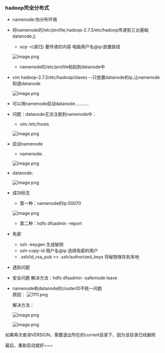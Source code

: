 
### hadoop完全分布式

* namenode:伪分布环境
* 将namenode的/etc/profile,hadoop-2.7.3/etc/hadoop传递到三台基础datanode上
  * scp -r(递归) 要传递的内容 电脑用户名@ip:放置路径
  
  ![image.png](https://upload-images.jianshu.io/upload_images/14466577-06905a1cf11f2ed9.png?imageMogr2/auto-orient/strip%7CimageView2/2/w/1240)
  
  * namenode的/etc/profile粘贴到datanode中
 * vim hadoop-2.7.3/etc/hadoop/slaves --只放置datanode的ip,让namenode知道datanode
 
   ![image.png](https://upload-images.jianshu.io/upload_images/14466577-f923792a17599a05.png?imageMogr2/auto-orient/strip%7CimageView2/2/w/1240)
  
* 可以用namenode启动datanode...........
* 问题：datanode无法注册到namenode中：
  * vim /etc/hosts 
  
  ![image.png](https://upload-images.jianshu.io/upload_images/14466577-d6edd49b1fba3ecd.png?imageMogr2/auto-orient/strip%7CimageView2/2/w/1240)

* 启动namenode
  * namenode:   
  
   ![image.png](https://upload-images.jianshu.io/upload_images/14466577-504d572807ddc083.png?imageMogr2/auto-orient/strip%7CimageView2/2/w/1240)
 
 * datanode:   
  
    ![image.png](https://upload-images.jianshu.io/upload_images/14466577-5ee15f56ca427626.png?imageMogr2/auto-orient/strip%7CimageView2/2/w/1240)

* 成功标志
  * 第一种：namenode的ip:50070
  
  ![image.png](https://upload-images.jianshu.io/upload_images/14466577-0c3702977705c378.png?imageMogr2/auto-orient/strip%7CimageView2/2/w/1240)
  
  * 第二种：hdfs dfsadmin -report
  
* 免密    
    
  * ssh -keygen 生成秘钥
  * ssh-copy-id 用户名@ip 选择免密的用户
  * .ssh/id_rsa_pub >> .ssh/authorized_keys 将秘钥保存到本地
   
* 遇到问题
 * 安全问题
   解决方法：hdfs dfsadmin -safemode leave
 * namenode和datanode的clusterID不统一问题  
    原因：
   ![1111.png](https://upload-images.jianshu.io/upload_images/14466577-843e6b0626095d0a.png?imageMogr2/auto-orient/strip%7CimageView2/2/w/1240)
   
    解决方法：
    
    ![image.png](https://upload-images.jianshu.io/upload_images/14466577-4283a1fd41cb8ded.png?imageMogr2/auto-orient/strip%7CimageView2/2/w/1240)

    
   ![image.png](https://upload-images.jianshu.io/upload_images/14466577-07ea84ac1c01619f.png?imageMogr2/auto-orient/strip%7CimageView2/2/w/1240)
  
  如果再次查询VERSION，需要退出所在的current目录下，因为该目录已经删除
   
   最后，重新启动就好~~~
   
   
   
   
  


